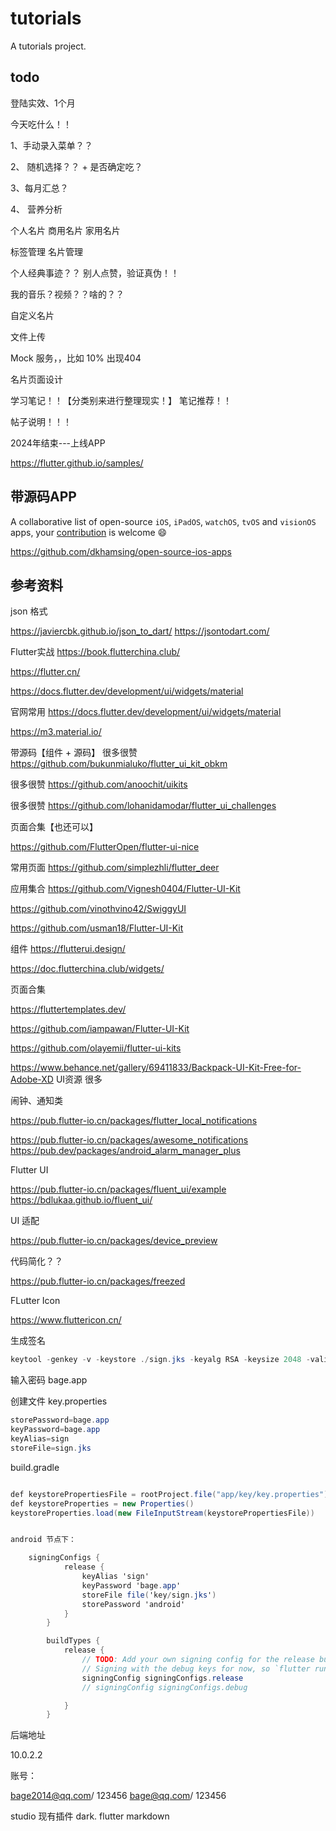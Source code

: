 # tutorials

A tutorials project.

## todo
登陆实效、1个月

今天吃什么！！

1、手动录入菜单？？

2、 随机选择？？ + 是否确定吃？

3、每月汇总？

4、 营养分析

个人名片
商用名片
家用名片

标签管理
名片管理


个人经典事迹？？ 别人点赞，验证真伪！！

我的音乐？视频？？啥的？？

自定义名片

文件上传

Mock 服务，，比如 10% 出现404

名片页面设计

学习笔记！！【分类别来进行整理现实！】
笔记推荐！！

帖子说明！！！


2024年结束---上线APP

https://flutter.github.io/samples/



## 带源码APP

A collaborative list of open-source `iOS`, `iPadOS`, `watchOS`, `tvOS` and `visionOS` apps, your [contribution](https://github.com/dkhamsing/open-source-ios-apps/blob/master/.github/CONTRIBUTING.md) is welcome 😄

https://github.com/dkhamsing/open-source-ios-apps



## 参考资料

json 格式

https://javiercbk.github.io/json_to_dart/
https://jsontodart.com/

Flutter实战 https://book.flutterchina.club/

https://flutter.cn/

https://docs.flutter.dev/development/ui/widgets/material

官网常用
https://docs.flutter.dev/development/ui/widgets/material

https://m3.material.io/

带源码【组件 + 源码】
很多很赞
https://github.com/bukunmialuko/flutter_ui_kit_obkm

很多很赞
https://github.com/anoochit/uikits

很多很赞
https://github.com/lohanidamodar/flutter_ui_challenges

页面合集【也还可以】

https://github.com/FlutterOpen/flutter-ui-nice

常用页面
https://github.com/simplezhli/flutter_deer

应用集合
https://github.com/Vignesh0404/Flutter-UI-Kit

https://github.com/vinothvino42/SwiggyUI

https://github.com/usman18/Flutter-UI-Kit

组件
https://flutterui.design/

https://doc.flutterchina.club/widgets/



页面合集


https://fluttertemplates.dev/

https://github.com/iampawan/Flutter-UI-Kit

https://github.com/olayemii/flutter-ui-kits

https://www.behance.net/gallery/69411833/Backpack-UI-Kit-Free-for-Adobe-XD UI资源 很多



闹钟、通知类

https://pub.flutter-io.cn/packages/flutter_local_notifications

https://pub.flutter-io.cn/packages/awesome_notifications
https://pub.dev/packages/android_alarm_manager_plus


Flutter UI 

https://pub.flutter-io.cn/packages/fluent_ui/example
https://bdlukaa.github.io/fluent_ui/



UI 适配

https://pub.flutter-io.cn/packages/device_preview



代码简化？？

https://pub.flutter-io.cn/packages/freezed






FLutter Icon

https://www.fluttericon.cn/


生成签名
```csharp
keytool -genkey -v -keystore ./sign.jks -keyalg RSA -keysize 2048 -validity 10000 -alias sign
```

输入密码
bage.app

创建文件
key.properties
```csharp
storePassword=bage.app
keyPassword=bage.app
keyAlias=sign
storeFile=sign.jks
```

build.gradle
```csharp

def keystorePropertiesFile = rootProject.file("app/key/key.properties")
def keystoreProperties = new Properties()
keystoreProperties.load(new FileInputStream(keystorePropertiesFile))


android 节点下：

    signingConfigs {
            release {
                keyAlias 'sign'
                keyPassword 'bage.app'
                storeFile file('key/sign.jks')
                storePassword 'android'
            }
        }

        buildTypes {
            release {
                // TODO: Add your own signing config for the release build.
                // Signing with the debug keys for now, so `flutter run --release` works.
                signingConfig signingConfigs.release
                // signingConfig signingConfigs.debug

            }
        }

```



后端地址

10.0.2.2



账号：

bage2014@qq.com/ 123456
bage@qq.com/ 123456


studio 现有插件
dark. flutter  markdown

